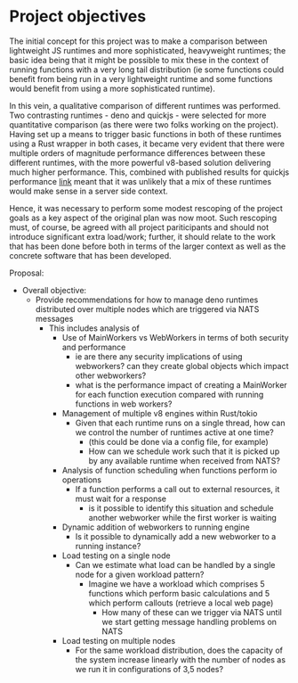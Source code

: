 # Project objectives

The initial concept for this project was to make a comparison between lightweight
JS runtimes and more sophisticated, heavyweight runtimes; the basic idea being that
it might be possible to mix these in the context of running functions with a very
long tail distribution (ie some functions could benefit from being run in a very
lightweight runtime and some functions would benefit from using a more sophisticated
runtime).

In this vein, a qualitative comparison of different runtimes was performed. Two
contrasting runtimes - deno and quickjs - were selected for more quantitative
comparison (as there were two folks working on the project). Having set up a
means to trigger basic functions in both of these runtimes using a Rust wrapper
in both cases, it became very evident that there were multiple orders of
magnitude performance differences between these different runtimes, with the
more powerful v8-based solution delivering much higher performance. This,
combined with published results for quickjs performance [link](https://bellard.org/quickjs/bench.html) meant that it
was unlikely that a mix of these runtimes would make sense in a server side
context.

Hence, it was necessary to perform some modest rescoping of the project goals
as a key aspect of the original plan was now moot. Such rescoping must, of course,
be agreed with all project pariticipants and should not introduce significant
extra load/work; further, it should relate to the work that has been done before
both in terms of the larger context as well as the concrete software that has
been developed.

Proposal:

- Overall objective:
  - Provide recommendations for how to manage deno runtimes distributed over
    multiple nodes which are triggered via NATS messages
    - This includes analysis of
      - Use of MainWorkers vs WebWorkers in terms of both security and performance
        - ie are there any security implications of using webworkers? can they
          create global objects which impact other webworkers?
        - what is the performance impact of creating a MainWorker for each function
          execution compared with running functions in web workers?
      - Management of multiple v8 engines within Rust/tokio
        - Given that each runtime runs on a single thread, how can we control
          the number of runtimes active at one time?
          - (this could be done via a config file, for example)
          - How can we schedule work such that it is picked up by any available
            runtime when received from NATS?
      - Analysis of function scheduling when functions perform io operations
        - If a function performs a call out to external resources, it must wait
          for a response
          - is it possible to identify this situation and schedule another
            webworker while the first worker is waiting
      - Dynamic addition of webworkers to running engine
        - Is it possible to dynamically add a new webworker to a running instance?
      - Load testing on a single node
        - Can we estimate what load can be handled by a single node for a given
          workload pattern?
          - Imagine we have a workload which comprises 5 functions which perform
            basic calculations and 5 which perform callouts (retrieve a local web
            page)
            - How many of these can we trigger via NATS until we start getting
              message handling problems on NATS
      - Load testing on multiple nodes
        - For the same workload distribution, does the capacity of the system
          increase linearly with the number of nodes as we run it in
          configurations of 3,5 nodes?
